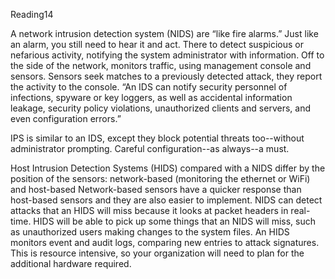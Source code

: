 Reading14

A network intrusion detection system (NIDS) are “like fire alarms.” Just like an alarm, you still need to hear it and act. There to detect suspicious or nefarious activity, notifying the system administrator with information. Off to the side of the network, monitors traffic, using management console and sensors. Sensors seek matches to a previously detected attack, they report the activity to the console. “An IDS can notify security personnel of infections, spyware or key loggers, as well as accidental information leakage, security policy violations, unauthorized clients and servers, and even configuration errors.”

IPS is similar to an IDS, except they block potential threats too--without administrator prompting. Careful configuration--as always--a must.

Host Intrusion Detection Systems (HIDS) compared with a NIDS differ by the position of the sensors: network-based (monitoring the ethernet or WiFi) and host-based Network-based sensors have a quicker response than host-based sensors and they are also easier to implement. NIDS can detect attacks that an HIDS will miss because it looks at packet headers in real-time. HIDS will be able to pick up some things that an NIDS will miss, such as unauthorized users making changes to the system files. An HIDS monitors event and audit logs, comparing new entries to attack signatures. This is resource intensive, so your organization will need to plan for the additional hardware required.
